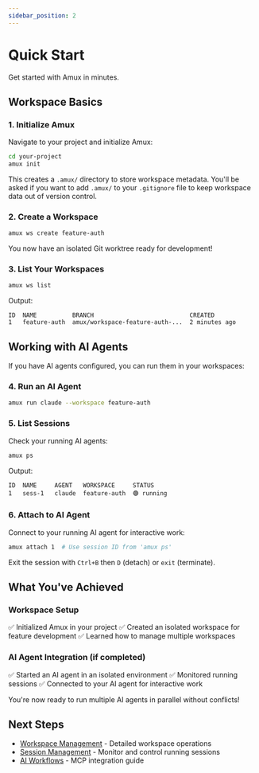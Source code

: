 ```yaml
---
sidebar_position: 2
---
```


# Quick Start

Get started with Amux in minutes.

## Workspace Basics

### 1. Initialize Amux

Navigate to your project and initialize Amux:

```bash
cd your-project
amux init
```

This creates a `.amux/` directory to store workspace metadata. You'll be asked if you want to add `.amux/` to your `.gitignore` file to keep workspace data out of version control.

### 2. Create a Workspace

```bash
amux ws create feature-auth
```

You now have an isolated Git worktree ready for development!

### 3. List Your Workspaces

```bash
amux ws list
```

Output:

```text
ID  NAME          BRANCH                           CREATED
1   feature-auth  amux/workspace-feature-auth-...  2 minutes ago
```

## Working with AI Agents

If you have AI agents configured, you can run them in your workspaces:

### 4. Run an AI Agent

```bash
amux run claude --workspace feature-auth
```

### 5. List Sessions

Check your running AI agents:

```bash
amux ps
```

Output:

```text
ID  NAME     AGENT   WORKSPACE     STATUS
1   sess-1   claude  feature-auth  🟢 running
```

### 6. Attach to AI Agent

Connect to your running AI agent for interactive work:

```bash
amux attach 1  # Use session ID from 'amux ps'
```

Exit the session with `Ctrl+B` then `D` (detach) or `exit` (terminate).

## What You've Achieved

### Workspace Setup

✅ Initialized Amux in your project
✅ Created an isolated workspace for feature development
✅ Learned how to manage multiple workspaces

### AI Agent Integration (if completed)

✅ Started an AI agent in an isolated environment
✅ Monitored running sessions
✅ Connected to your AI agent for interactive work

You're now ready to run multiple AI agents in parallel without conflicts!

## Next Steps

- [Workspace Management](../guides/workspaces.md) - Detailed workspace operations
- [Session Management](../guides/session-management.md) - Monitor and control running sessions
- [AI Workflows](../guides/ai-workflows.md) - MCP integration guide
